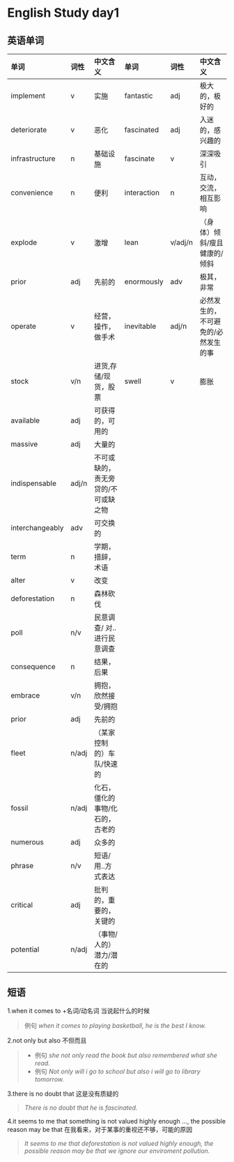 # English Study day1


<!--more-->

## 英语单词

| 单词         |词性     |中文含义           | 单词         |词性     |中文含义      |
| :---         | :---    |:---              |:---          | :---    |:---          |
|implement     |   v     |  实施            |fantastic     |   adj   |  极大的，极好的        |
|deteriorate   |   v     |  恶化            |fascinated    |   adj   |  入迷的，感兴趣的      |
|infrastructure|   n     |  基础设施        |fascinate     |   v     |  深深吸引        |
|convenience   |   n     |  便利            |interaction   |   n     |  互动，交流，相互影响        |
|explode       |   v     |  激增            |lean          |   v/adj/n | （身体）倾斜/瘦且健康的/倾斜       |
|prior         |   adj   |  先前的          |enormously    |   adv   |   极其，非常       |
|operate       |   v     |  经营，操作，做手术  |inevitable    |   adj/n   | 必然发生的，不可避免的/必然发生的事   |
|stock         |   v/n   |  进货,存储/现货，股票        |swell         |    v    |   膨胀       |
|available     |   adj   |  可获得的，可用的            |     |        |         |
|massive       |   adj   |  大量的                      |     |        |         |
|indispensable |   adj/n |  不可或缺的，责无旁贷的/不可或缺之物            |     |        |         |
|interchangeably|  adv   |  可交换的                    |     |        |         |
|term          |   n     |  学期，措辞，术语            |     |        |         |
|alter         |   v     |  改变                        |     |        |         |
|deforestation |   n     |  森林砍伐                    |     |        |         |
|poll          |   n/v   |  民意调查/ 对..进行民意调查   |     |        |         |
|consequence   |   n     |  结果，后果           |     |        |         |
|embrace       |   v/n   |  拥抱，欣然接受/拥抱            |     |        |         |
|prior         |   adj   |  先前的            |     |        |         |
|fleet         |   n/adj | （某家控制的）车队/快速的            |     |        |         |
|fossil        |   n/adj |  化石，僵化的事物/化石的，古老的            |     |        |         |
|numerous      |   adj   |  众多的            |     |        |         |
|phrase        |   n/v   |  短语/用..方式表达            |     |        |         |
|critical      |   adj   |  批判的，重要的，关键的            |     |        |         |
|potential     |   n/adj | （事物/人的）潜力/潜在的            |     |        |         |

## 短语

1.when it comes to +名词/动名词 当说起什么的时候
>例句 *when it comes to playing basketball, he is the best I know.*

2.not only but also 不但而且

>* 例句 *she not only read the book but also remembered what she read.*
>* 例句 *Not only will i go to school but also i will go to library tomorrow.*

3.there is no doubt that 这是没有质疑的
>*There is no doubt that he is fascinated.*

4.it seems to me that something is not valued highly enough ..., the possible  reason may be that
在我看来，对于某事的重视还不够，可能的原因
>*It seems to me that deforestation is not valued highly enough, the possible reason may be that we ignore our enviroment pollution.*

